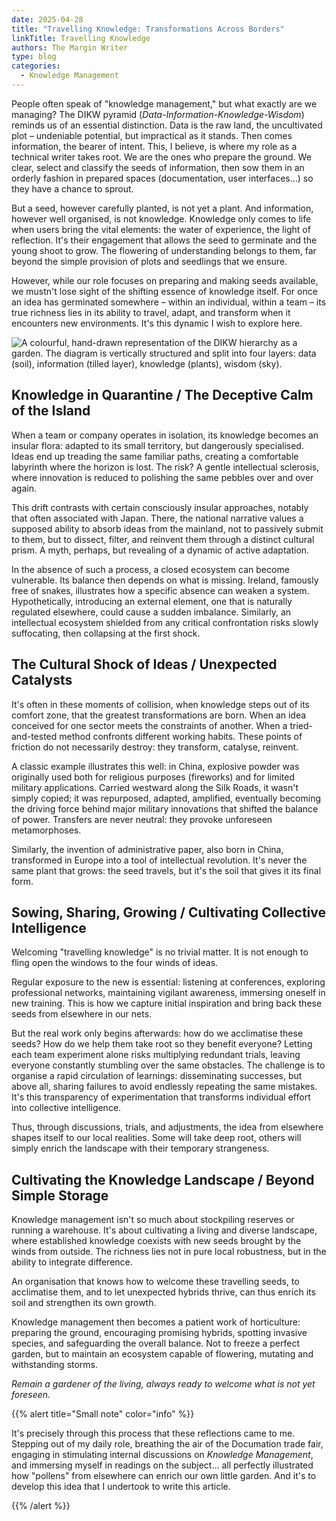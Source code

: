 ```yaml
---
date: 2025-04-28
title: "Travelling Knowledge: Transformations Across Borders"
linkTitle: Travelling Knowledge
authors: The Margin Writer
type: blog
categories:
  - Knowledge Management
---
```


People often speak of "knowledge management," but what exactly are we managing? The DIKW pyramid (*Data-Information-Knowledge-Wisdom*) reminds us of an essential distinction. Data is the raw land, the uncultivated plot – undeniable potential, but impractical as it stands. Then comes information, the bearer of intent. This, I believe, is where my role as a technical writer takes root. We are the ones who prepare the ground. We clear, select and classify the seeds of information, then sow them in an orderly fashion in prepared spaces (documentation, user interfaces...) so they have a chance to sprout.

But a seed, however carefully planted, is not yet a plant. And information, however well organised, is not knowledge. Knowledge only comes to life when users bring the vital elements: the water of experience, the light of reflection. It's their engagement that allows the seed to germinate and the young shoot to grow. The flowering of understanding belongs to them, far beyond the simple provision of plots and seedlings that we ensure.

However, while our role focuses on preparing and making seeds available, we mustn't lose sight of the shifting essence of knowledge itself. For once an idea has germinated somewhere – within an individual, within a team – its true richness lies in its ability to travel, adapt, and transform when it encounters new environments. It's this dynamic I wish to explore here.

![A colourful, hand-drawn representation of the DIKW hierarchy as a garden. The diagram is vertically structured and split into four layers: data (soil), information (tilled layer), knowledge (plants), wisdom (sky).](https://images-wixmp-ed30a86b8c4ca887773594c2.wixmp.com/f/09c917d0-f5ca-4b29-a706-5e3ed5489e13/djnpdfr-e1fd036d-3314-42e2-8650-742f567a8ea1.jpg/v1/fill/w_1024,h_770,q_75,strp/knowledge_pyramid_by_li__lon_djnpdfr-fullview.jpg?token=eyJ0eXAiOiJKV1QiLCJhbGciOiJIUzI1NiJ9.eyJzdWIiOiJ1cm46YXBwOjdlMGQxODg5ODIyNjQzNzNhNWYwZDQxNWVhMGQyNmUwIiwiaXNzIjoidXJuOmFwcDo3ZTBkMTg4OTgyMjY0MzczYTVmMGQ0MTVlYTBkMjZlMCIsIm9iaiI6W1t7ImhlaWdodCI6Ijw9NzcwIiwicGF0aCI6IlwvZlwvMDljOTE3ZDAtZjVjYS00YjI5LWE3MDYtNWUzZWQ1NDg5ZTEzXC9kam5wZGZyLWUxZmQwMzZkLTMzMTQtNDJlMi04NjUwLTc0MmY1NjdhOGVhMS5qcGciLCJ3aWR0aCI6Ijw9MTAyNCJ9XV0sImF1ZCI6WyJ1cm46c2VydmljZTppbWFnZS5vcGVyYXRpb25zIl19.ig8cxwA4nrPfe8q1xk-_EfUmoW4olBn2qFr4p5uJ-pg)

## Knowledge in Quarantine / The Deceptive Calm of the Island

When a team or company operates in isolation, its knowledge becomes an insular flora: adapted to its small territory, but dangerously specialised. Ideas end up treading the same familiar paths, creating a comfortable labyrinth where the horizon is lost. The risk? A gentle intellectual sclerosis, where innovation is reduced to polishing the same pebbles over and over again.

This drift contrasts with certain consciously insular approaches, notably that often associated with Japan. There, the national narrative values a supposed ability to absorb ideas from the mainland, not to passively submit to them, but to dissect, filter, and reinvent them through a distinct cultural prism. A myth, perhaps, but revealing of a dynamic of active adaptation.

In the absence of such a process, a closed ecosystem can become vulnerable. Its balance then depends on what is missing. Ireland, famously free of snakes, illustrates how a specific absence can weaken a system. Hypothetically, introducing an external element, one that is naturally regulated elsewhere, could cause a sudden imbalance. Similarly, an intellectual ecosystem shielded from any critical confrontation risks slowly suffocating, then collapsing at the first shock.

## The Cultural Shock of Ideas / Unexpected Catalysts

It's often in these moments of collision, when knowledge steps out of its comfort zone, that the greatest transformations are born. When an idea conceived for one sector meets the constraints of another. When a tried-and-tested method confronts different working habits. These points of friction do not necessarily destroy: they transform, catalyse, reinvent.

A classic example illustrates this well: in China, explosive powder was originally used both for religious purposes (fireworks) and for limited military applications. Carried westward along the Silk Roads, it wasn't simply copied; it was repurposed, adapted, amplified, eventually becoming the driving force behind major military innovations that shifted the balance of power. Transfers are never neutral: they provoke unforeseen metamorphoses.

Similarly, the invention of administrative paper, also born in China, transformed in Europe into a tool of intellectual revolution. It's never the same plant that grows: the seed travels, but it's the soil that gives it its final form.

## Sowing, Sharing, Growing / Cultivating Collective Intelligence

Welcoming "travelling knowledge" is no trivial matter. It is not enough to fling open the windows to the four winds of ideas.

Regular exposure to the new is essential: listening at conferences, exploring professional networks, maintaining vigilant awareness, immersing oneself in new training. This is how we capture initial inspiration and bring back these seeds from elsewhere in our nets.

But the real work only begins afterwards: how do we acclimatise these seeds? How do we help them take root so they benefit everyone? Letting each team experiment alone risks multiplying redundant trials, leaving everyone constantly stumbling over the same obstacles. The challenge is to organise a rapid circulation of learnings: disseminating successes, but above all, sharing failures to avoid endlessly repeating the same mistakes. It's this transparency of experimentation that transforms individual effort into collective intelligence.

Thus, through discussions, trials, and adjustments, the idea from elsewhere shapes itself to our local realities. Some will take deep root, others will simply enrich the landscape with their temporary strangeness.

## Cultivating the Knowledge Landscape / Beyond Simple Storage

Knowledge management isn't so much about stockpiling reserves or running a warehouse. It's about cultivating a living and diverse landscape, where established knowledge coexists with new seeds brought by the winds from outside. The richness lies not in pure local robustness, but in the ability to integrate difference.

An organisation that knows how to welcome these travelling seeds, to acclimatise them, and to let unexpected hybrids thrive, can thus enrich its soil and strengthen its own growth.

Knowledge management then becomes a patient work of horticulture: preparing the ground, encouraging promising hybrids, spotting invasive species, and safeguarding the overall balance. Not to freeze a perfect garden, but to maintain an ecosystem capable of flowering, mutating and withstanding storms.

*Remain a gardener of the living, always ready to welcome what is not yet foreseen.*

{{% alert title="Small note" color="info" %}}

It's precisely through this process that these reflections came to me. Stepping out of my daily role, breathing the air of the Documation trade fair, engaging in stimulating internal discussions on *Knowledge Management*, and immersing myself in readings on the subject... all perfectly illustrated how "pollens" from elsewhere can enrich our own little garden. And it's to develop this idea that I undertook to write this article.

{{% /alert %}}
